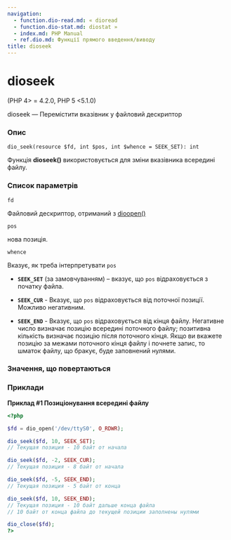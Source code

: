 ```yaml
---
navigation:
  - function.dio-read.md: « dioread
  - function.dio-stat.md: diostat »
  - index.md: PHP Manual
  - ref.dio.md: Функції прямого введення/виводу
title: dioseek
---
```

# dioseek

(PHP 4> = 4.2.0, PHP 5 <5.1.0)

dioseek — Перемістити вказівник у файловий дескриптор

### Опис

```methodsynopsis
dio_seek(resource $fd, int $pos, int $whence = SEEK_SET): int
```

Функція **dioseek()** використовується для зміни вказівника всередині файлу.

### Список параметрів

`fd`

Файловий дескриптор, отриманий з [dioopen()](function.dio-open.md)

`pos`

нова позиція.

`whence`

Вказує, як треба інтерпретувати `pos`

-   **`SEEK_SET`** (за замовчуванням) – вказує, що `pos` відраховується з початку файла.
    
-   **`SEEK_CUR`** - Вказує, що `pos` відраховується від поточної позиції. Можливо негативним.
    
-   **`SEEK_END`** - Вказує, що `pos` відраховується від кінця файлу. Негативне число визначає позицію всередині поточного файлу; позитивна кількість визначає позицію після поточного кінця. Якщо ви вкажете позицію за межами поточного кінця файлу і почнете запис, то шматок файлу, що бракує, буде заповнений нулями.
    

### Значення, що повертаються

### Приклади

**Приклад #1 Позиціонування всередині файлу**

```php
<?php

$fd = dio_open('/dev/ttyS0', O_RDWR);

dio_seek($fd, 10, SEEK_SET);
// Текущая позиция - 10 байт от начала

dio_seek($fd, -2, SEEK_CUR);
// Текущая позиция - 8 байт от начала

dio_seek($fd, -5, SEEK_END);
// Текущая позиция - 5 байт от конца

dio_seek($fd, 10, SEEK_END);
// Текущая позиция - 10 байт дальше конца файла
// 10 байт от конца файла до текущей позиции заполнены нулями

dio_close($fd);
?>
```
